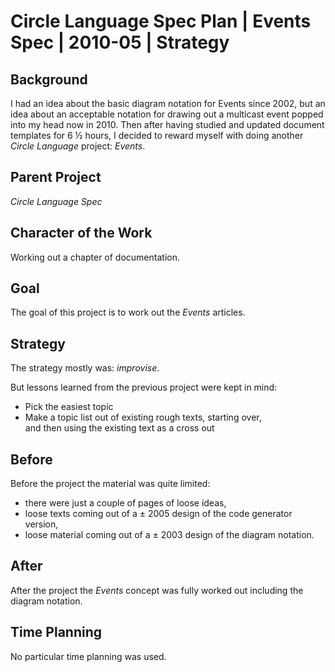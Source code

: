 ﻿Circle Language Spec Plan | Events Spec | 2010-05 | Strategy
============================================================


Background
-----------

I had an idea about the basic diagram notation for Events since 2002, but an idea about an acceptable notation for drawing out a multicast event popped into my head now in 2010. Then after having studied and updated document templates for 6 ½ hours, I decided to reward myself with doing another *Circle Language* project: *Events*.


Parent Project
--------------

*Circle Language Spec*


Character of the Work
---------------------

Working out a chapter of documentation.


Goal
----

The goal of this project is to work out the *Events* articles.


Strategy
---------

The strategy mostly was: *improvise*.

But lessons learned from the previous project were kept in mind:

- Pick the easiest topic
- Make a topic list out of existing rough texts, starting over,  
and then using the existing text as a cross out


Before
------

Before the project the material was quite limited:

- there were just a couple of pages of loose ideas,
- loose texts coming out of a ± 2005 design of the code generator version,
- loose material coming out of a ± 2003 design of the diagram notation.


After
-----

After the project the *Events* concept was fully worked out including the diagram notation.


Time Planning
-------------

No particular time planning was used.